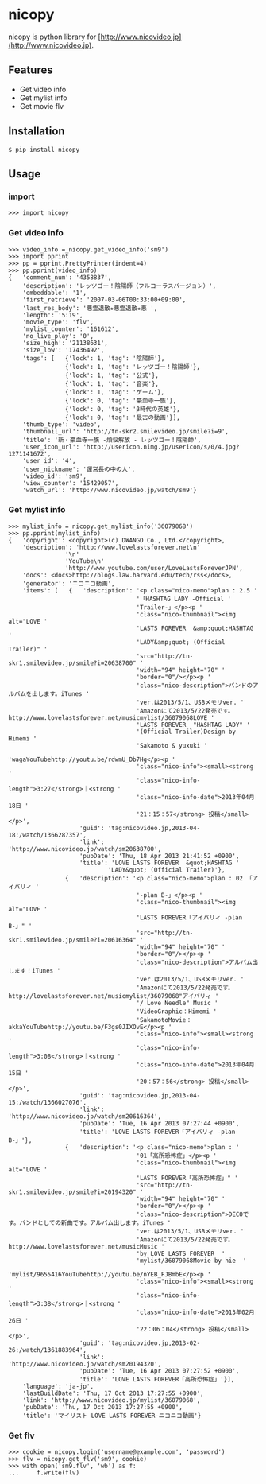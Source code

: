 # nicopy
nicopy is python library for [http://www.nicovideo.jp](http://www.nicovideo.jp).

## Features

- Get video info
- Get mylist info
- Get movie flv

## Installation

    $ pip install nicopy


## Usage
### import

    >>> import nicopy

### Get video info


    >>> video_info =_nicopy.get_video_info('sm9')
    >>> import pprint
    >>> pp = pprint.PrettyPrinter(indent=4)
    >>> pp.pprint(video_info)
    {   'comment_num': '4358837',
        'description': 'レッツゴー！陰陽師（フルコーラスバージョン）',
        'embeddable': '1',
        'first_retrieve': '2007-03-06T00:33:00+09:00',
        'last_res_body': '悪霊退散★悪霊退散★悪 ',
        'length': '5:19',
        'movie_type': 'flv',
        'mylist_counter': '161612',
        'no_live_play': '0',
        'size_high': '21138631',
        'size_low': '17436492',
        'tags': [   {'lock': 1, 'tag': '陰陽師'},
                    {'lock': 1, 'tag': 'レッツゴー！陰陽師'},
                    {'lock': 1, 'tag': '公式'},
                    {'lock': 1, 'tag': '音楽'},
                    {'lock': 1, 'tag': 'ゲーム'},
                    {'lock': 0, 'tag': '豪血寺一族'},
                    {'lock': 0, 'tag': 'β時代の英雄'},
                    {'lock': 0, 'tag': '最古の動画'}],
        'thumb_type': 'video',
        'thumbnail_url': 'http://tn-skr2.smilevideo.jp/smile?i=9',
        'title': '新・豪血寺一族 -煩悩解放 - レッツゴー！陰陽師',
        'user_icon_url': 'http://usericon.nimg.jp/usericon/s/0/4.jpg?1271141672',
        'user_id': '4',
        'user_nickname': '運営長の中の人',
        'video_id': 'sm9',
        'view_counter': '15429057',
        'watch_url': 'http://www.nicovideo.jp/watch/sm9'}


### Get mylist info

    >>> mylist_info = nicopy.get_mylist_info('36079068')
    >>> pp.pprint(mylist_info)
    {   'copyright': <copyright>(c) DWANGO Co., Ltd.</copyright>,
        'description': 'http://www.lovelastsforever.net\n'
                    '\n'
                    'YouTube\n'
                    'http://www.youtube.com/user/LoveLastsForeverJPN',
        'docs': <docs>http://blogs.law.harvard.edu/tech/rss</docs>,
        'generator': 'ニコニコ動画',
        'items': [   {   'description': '<p class="nico-memo">plan : 2.5 '
                                        '「HASHTAG LADY -Official '
                                        'Trailer-」</p><p '
                                        'class="nico-thumbnail"><img alt="LOVE '
                                        'LASTS FOREVER  &amp;quot;HASHTAG '
                                        'LADY&amp;quot; (Official Trailer)" '
                                        'src="http://tn-skr1.smilevideo.jp/smile?i=20638700" '
                                        'width="94" height="70" '
                                        'border="0"/></p><p '
                                        'class="nico-description">バンドのアルバムを出します。iTunes '
                                        'ver.は2013/5/1、USBメモリver. '
                                        'Amazonにて2013/5/22発売です。http://www.lovelastsforever.net/musicmylist/36079068LOVE '
                                        'LASTS FOREVER  "HASHTAG LADY" '
                                        '(Official Trailer)Design by Himemi '
                                        'Sakamoto & yuxuki '
                                        'wagaYouTubehttp://youtu.be/rdwmU_Db7Hg</p><p '
                                        'class="nico-info"><small><strong '
                                        'class="nico-info-length">3:27</strong>｜<strong '
                                        'class="nico-info-date">2013年04月18日 '
                                        '21：15：57</strong> 投稿</small></p>',
                        'guid': 'tag:nicovideo.jp,2013-04-18:/watch/1366287357',
                        'link': 'http://www.nicovideo.jp/watch/sm20638700',
                        'pubDate': 'Thu, 18 Apr 2013 21:41:52 +0900',
                        'title': 'LOVE LASTS FOREVER  &quot;HASHTAG '
                                'LADY&quot; (Official Trailer)'},
                    {   'description': '<p class="nico-memo">plan : 02 「アイバリィ '
                                        '-plan B-」</p><p '
                                        'class="nico-thumbnail"><img alt="LOVE '
                                        'LASTS FOREVER「アイバリィ -plan B-」" '
                                        'src="http://tn-skr1.smilevideo.jp/smile?i=20616364" '
                                        'width="94" height="70" '
                                        'border="0"/></p><p '
                                        'class="nico-description">アルバム出します！iTunes '
                                        'ver.は2013/5/1、USBメモリver. '
                                        'Amazonにて2013/5/22発売です。http://lovelastsforever.net/musicmylist/36079068"アイバリィ '
                                        '/ Love Needle" Music '
                                        'VideoGraphic：Himemi '
                                        'SakamotoMovie：akkaYouTubehttp://youtu.be/F3gs0JIXOvE</p><p '
                                        'class="nico-info"><small><strong '
                                        'class="nico-info-length">3:08</strong>｜<strong '
                                        'class="nico-info-date">2013年04月15日 '
                                        '20：57：56</strong> 投稿</small></p>',
                        'guid': 'tag:nicovideo.jp,2013-04-15:/watch/1366027076',
                        'link': 'http://www.nicovideo.jp/watch/sm20616364',
                        'pubDate': 'Tue, 16 Apr 2013 07:27:44 +0900',
                        'title': 'LOVE LASTS FOREVER「アイバリィ -plan B-」'},
                    {   'description': '<p class="nico-memo">plan : '
                                        '01「高所恐怖症」</p><p '
                                        'class="nico-thumbnail"><img alt="LOVE '
                                        'LASTS FOREVER「高所恐怖症」" '
                                        'src="http://tn-skr1.smilevideo.jp/smile?i=20194320" '
                                        'width="94" height="70" '
                                        'border="0"/></p><p '
                                        'class="nico-description">DECOです。バンドとしての新曲です。アルバム出します。iTunes '
                                        'ver.は2013/5/1、USBメモリver. '
                                        'Amazonにて2013/5/22発売です。http://www.lovelastsforever.net/musicMusic '
                                        'by LOVE LASTS FOREVER  '
                                        'mylist/36079068Movie by hie  '
                                        'mylist/9655416YouTubehttp://youtu.be/nYEB_FJBmbE</p><p '
                                        'class="nico-info"><small><strong '
                                        'class="nico-info-length">3:38</strong>｜<strong '
                                        'class="nico-info-date">2013年02月26日 '
                                        '22：06：04</strong> 投稿</small></p>',
                        'guid': 'tag:nicovideo.jp,2013-02-26:/watch/1361883964',
                        'link': 'http://www.nicovideo.jp/watch/sm20194320',
                        'pubDate': 'Tue, 16 Apr 2013 07:27:52 +0900',
                        'title': 'LOVE LASTS FOREVER「高所恐怖症」'}],
        'language': 'ja-jp',
        'lastBuildDate': 'Thu, 17 Oct 2013 17:27:55 +0900',
        'link': 'http://www.nicovideo.jp/mylist/36079068',
        'pubDate': 'Thu, 17 Oct 2013 17:27:55 +0900',
        'title': 'マイリスト LOVE LASTS FOREVER‐ニコニコ動画'}


### Get flv


    >>> cookie = nicopy.login('username@example.com', 'password')
    >>> flv = nicopy.get_flv('sm9', cookie)
    >>> with open('sm9.flv', 'wb') as f:
    ...     f.write(flv)
